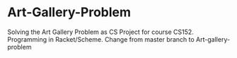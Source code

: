 # Art-Gallery-Problem
Solving the Art Gallery Problem as CS Project for course CS152. Programming in Racket/Scheme.
Change from master branch to Art-gallery-problem

